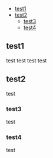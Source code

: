 <!-- TOC -->
  * [test1](#test1)
  * [test2](#test2)
    * [test3](#test3)
    * [test4](#test4)
<!-- TOC -->

## test1

test test
test test

## test2

test

### test3

test

### test4

test